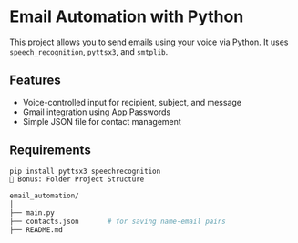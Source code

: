 # Email Automation with Python

This project allows you to send emails using your voice via Python. It uses `speech_recognition`, `pyttsx3`, and `smtplib`.

## Features
- Voice-controlled input for recipient, subject, and message
- Gmail integration using App Passwords
- Simple JSON file for contact management

## Requirements
```bash
pip install pyttsx3 speechrecognition
📁 Bonus: Folder Project Structure

email_automation/
│
├── main.py
├── contacts.json       # for saving name-email pairs
├── README.md
